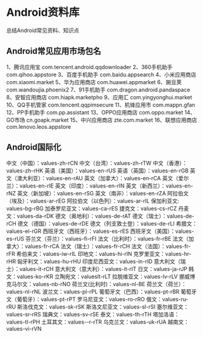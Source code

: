 # Android资料库
  总结Android常见资料、知识点

## Android常见应用市场包名
   
   1、腾讯应用宝 com.tencent.android.qqdownloader 
   2、360手机助手 com.qihoo.appstore 
   3、百度手机助手 com.baidu.appsearch 
   4、小米应用商店 com.xiaomi.market 
   5、华为应用商店 com.huawei.appmarket 
   6、豌豆荚 com.wandoujia.phoenix2
   7、91手机助手 com.dragon.android.pandaspace 
   8、安智应用商店 com.hiapk.marketpho 
   9、应用汇 com.yingyonghui.market 
   10、QQ手机管家 com.tencent.qqpimsecure 
   11、机锋应用市 com.mappn.gfan 
   12、PP手机助手 com.pp.assistant 
   13、OPPO应用商店 com.oppo.market
   14、GO市场 cn.goapk.market 
   15、中兴应用商店 zte.com.market
   16、联想应用商店 com.lenovo.leos.appstore
  
 ## Android国际化
   中文（中国）：values-zh-rCN
   中文（台湾）：values-zh-rTW
   中文（香港）：values-zh-rHK
   英语（美国）：values-en-rUS
   英语（英国）：values-en-rGB
   英文（澳大利亚）：values-en-rAU
   英文（加拿大）：values-en-rCA
   英文（爱尔兰）：values-en-rIE
   英文（印度）：values-en-rIN
   英文（新西兰）：values-en-rNZ
   英文（新加坡）：values-en-rSG
   英文（南非）：values-en-rZA
   阿拉伯文（埃及）：values-ar-rEG
   阿拉伯文（以色列）：values-ar-rIL
   保加利亚文:  values-bg-rBG
   加泰罗尼亚文：values-ca-rES
   捷克文：values-cs-rCZ
   丹麦文：values-da-rDK
   德文（奥地利）：values-de-rAT
   德文（瑞士）：values-de-rCH
   德文（德国）：values-de-rDE
   德文（列支敦士登）：values-de-rLI
   希腊文：values-el-rGR
   西班牙文（西班牙）：values-es-rES
   西班牙文（美国）：values-es-rUS
   芬兰文（芬兰）：values-fi-rFI
   法文（比利时）：values-fr-rBE
   法文（加拿大）：values-fr-rCA
   法文（瑞士）：values-fr-rCH
   法文（法国）：values-fr-rFR
   希伯来文：values-iw-rIL
   印地文：values-hi-rIN
   克罗里亚文：values-hr-rHR
   匈牙利文：values-hu-rHU
   印度尼西亚文：values-in-rID
   意大利文（瑞士）：values-it-rCH
   意大利文（意大利）：values-it-rIT
   日文：values-ja-rJP
   韩文：values-ko-rKR
   立陶宛文：valueslt-rLT
   拉脱维亚文：values-lv-rLV
   挪威博克马尔文：values-nb-rNO
   荷兰文(比利时)：values-nl-BE
   荷兰文（荷兰）：values-nl-rNL
   波兰文：values-pl-rPL
   葡萄牙文（巴西）：values-pt-rBR
   葡萄牙文（葡萄牙）：values-pt-rPT
   罗马尼亚文：values-ro-rRO
   俄文：values-ru-rRU
   斯洛伐克文：values-sk-rSK
   斯洛文尼亚文：values-sl-rSI
   塞尔维亚文：values-sr-rRS
   瑞典文：values-sv-rSE
   泰文：values-th-rTH
   塔加洛语：values-tl-rPH
   土耳其文：values--r-rTR
   乌克兰文：values-uk-rUA
   越南文：values-vi-rVN
